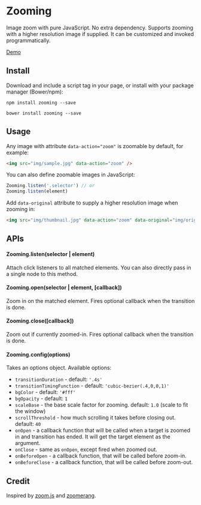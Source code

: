 # Zooming

Image zoom with pure JavaScript. No extra dependency. Supports zooming with a higher resolution image if supplied. It can be customized and invoked programmatically.

[Demo](http://desmonding.me/zooming/)

## Install

Download and include a script tag in your page, or install with your package manager (Bower/npm):

`npm install zooming --save`

`bower install zooming --save`

## Usage

Any image with attribute `data-action="zoom"` is zoomable by default, for example:

```html
<img src="img/sample.jpg" data-action="zoom" />
```

You can also define zoomable images in JavaScript:

```javascript
Zooming.listen('.selector') // or
Zooming.listen(element)
```

Add `data-original` attribute to supply a higher resolution image when zooming in:

```html
<img src="img/thumbnail.jpg" data-action="zoom" data-original="img/original.jpg" />
```

## APIs

#### Zooming.listen(selector | element)

Attach click listeners to all matched elements. You can also directly pass in a single node to this method.

#### Zooming.open(selector | element, [callback])

Zoom in on the matched element. Fires optional callback when the transition is done.

#### Zooming.close([callback])

Zoom out if currently zoomed-in. Fires optional callback when the transition is done.

#### Zooming.config(options)

Takes an options object. Available options:

  - `transitionDuration` - default: `'.4s'`
  - `transitionTimingFunction` - default: `'cubic-bezier(.4,0,0,1)'`
  - `bgColor` - default: `'#fff'`
  - `bgOpacity` - default: `1`
  - `scaleBase` - the base scale factor for zooming. default: `1.0` (scale to fit the window)
  - `scrollThreshold` - how much scrolling it takes before closing out. default: `40`
  - `onOpen` - a callback function that will be called when a target is zoomed in and transition has ended. It will get the target element as the argument.
  - `onClose` - same as `onOpen`, except fired when zoomed out.
  - `onBeforeOpen` - a callback function, that will be called before zoom-in.
  - `onBeforeClose` - a callback function, that will be called before zoom-out.

## Credit

Inspired by [zoom.js](https://github.com/fat/zoom.js) and [zoomerang](https://github.com/yyx990803/zoomerang).
